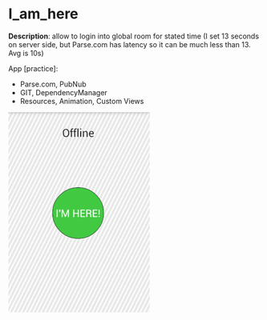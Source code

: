 # I_am_here

**Description**: allow to login into global room for stated time (I set 13 seconds on server side, but Parse.com has latency so it can be much less than 13. Avg is 10s)

App [practice]: 
* Parse.com, PubNub
* GIT, DependencyManager
* Resources, Animation, Custom Views

![demonstration gif](https://github.com/Nexen23/I_am_here/blob/dev/app/Demos/I_am_here_SMALL.gif "Demonstration")
